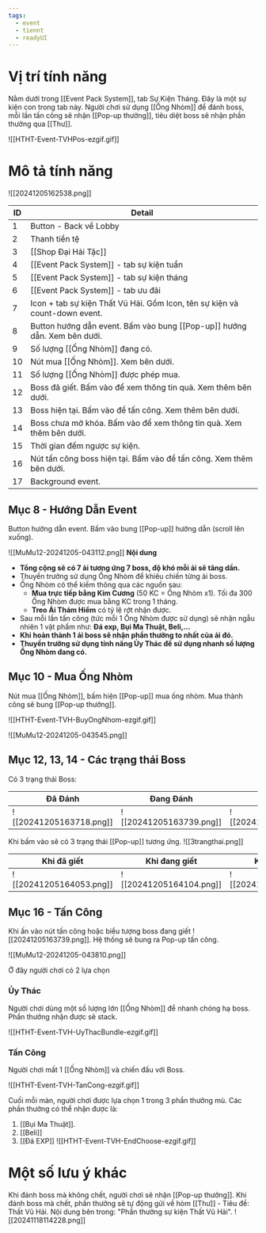 ```yaml
---
tags:
  - event
  - tiennt
  - readyUI
---
```

# Vị trí tính năng
Nằm dưới trong [[Event Pack System]], tab Sự Kiện Tháng. Đây là một sự kiện con trong tab này.
Người chơi sử dụng [[Ống Nhòm]] để đánh boss, mỗi lần tấn công sẽ nhận [[Pop-up thưởng]], tiêu diệt boss sẽ nhận phần thưởng qua [[Thư]].

![[HTHT-Event-TVHPos-ezgif.gif]]

# Mô tả tính năng

![[20241205162538.png]]

| ID  | Detail                                                                     |
| --- | -------------------------------------------------------------------------- |
| 1   | Button - Back về Lobby                                                     |
| 2   | Thanh tiền tệ                                                              |
| 3   | [[Shop Đại Hải Tặc]]                                                       |
| 4   | [[Event Pack System]] - tab sự kiện tuần                                   |
| 5   | [[Event Pack System]] - tab sự kiện tháng                                  |
| 6   | [[Event Pack System]] - tab ưu đãi                                         |
| 7   | Icon + tab sự kiện Thất Vũ Hải. Gồm Icon, tên sự kiện và count-down event. |
| 8   | Button hướng dẫn event. Bấm vào bung [[Pop-up]] hướng dẫn. Xem bên dưới.   |
| 9   | Số lượng [[Ống Nhòm]] đang có.                                             |
| 10  | Nút mua [[Ống Nhòm]]. Xem bên dưới.                                        |
| 11  | Số lượng [[Ống Nhòm]] được phép mua.                                       |
| 12  | Boss đã giết. Bấm vào để xem thông tin quà. Xem thêm bên dưới.             |
| 13  | Boss hiện tại. Bấm vào để tấn công. Xem thêm bên dưới.                     |
| 14  | Boss chưa mở khóa. Bấm vào để xem thông tin quà. Xem thêm bên dưới.        |
| 15  | Thời gian đếm ngược sự kiện.                                               |
| 16  | Nút tấn công boss hiện tại. Bấm vào để tấn công. Xem thêm bên dưới.        |
| 17  | Background event.                                                          |
## Mục 8 - Hướng Dẫn Event
Button hướng dẫn event. Bấm vào bung [[Pop-up]] hướng dẫn (scroll lên xuống).

![[MuMu12-20241205-043112.png]]
**Nội dung** 
- **Tổng cộng sẽ có 7 ải tương ứng 7 boss, độ khó mỗi ải sẽ tăng dần.**
- Thuyền trưởng sử dụng Ống Nhòm để khiêu chiến từng ải boss.
- Ống Nhòm có thể kiếm thông qua các nguồn sau:
    - **Mua trực tiếp bằng Kim Cương** (50 KC = Ống Nhòm x1). Tối đa 300 Ống Nhòm được mua bằng KC trong 1 tháng.
    - **Treo Ải Thám Hiểm** có tỷ lệ rớt nhận được.
- Sau mỗi lần tấn công (tức mỗi 1 Ống Nhòm được sử dụng) sẽ nhận ngẫu nhiên 1 vật phẩm như: **Đá exp, Bụi Ma Thuật, Beli,...**
- **Khi hoàn thành 1 ải boss sẽ nhận phần thưởng to nhất của ải đó.**
- **Thuyền trưởng sử dụng tính năng Ủy Thác để sử dụng nhanh số lượng Ống Nhòm đang có.**

## Mục 10 - Mua Ống Nhòm
Nút mua [[Ống Nhòm]], bấm hiện [[Pop-up]] mua ống nhòm. Mua thành công sẽ bung [[Pop-up thưởng]].

![[HTHT-Event-TVH-BuyOngNhom-ezgif.gif]]

![[MuMu12-20241205-043545.png]]

## Mục 12, 13, 14 - Các trạng thái Boss
Có 3 trạng thái Boss:

| Đã Đánh                              | Đang Đánh                            | Chưa Đánh                            |
| ------------------------------------ | ------------------------------------ | ------------------------------------ |
| ![[20241205163718.png]] | ![[20241205163739.png]] | ![[20241205163746.png]] |
Khi bấm vào sẽ có 3 trạng thái [[Pop-up]] tương ứng.
![[3trangthai.png]]

| Khi đã giết                          | Khi đang giết                        | Khi chưa giết                        |
| ------------------------------------ | ------------------------------------ | ------------------------------------ |
| ![[20241205164053.png]] | ![[20241205164104.png]] | ![[20241205164118.png]] |
## Mục 16 - Tấn Công
Khi ấn vào nút tấn công hoặc biểu tượng boss đang giết ![[20241205163739.png]]. Hệ thống sẽ bung ra Pop-up tấn công.

![[MuMu12-20241205-043810.png]]

Ở đây người chơi có 2 lựa chọn
### Ủy Thác
Người chơi dùng một số lượng lớn [[Ống Nhòm]] để nhanh chóng hạ boss. Phần thưởng nhận được sẽ stack.

![[HTHT-Event-TVH-UyThacBundle-ezgif.gif]]

### Tấn Công
Người chơi mất 1 [[Ống Nhòm]] và chiến đấu với Boss. 

![[HTHT-Event-TVH-TanCong-ezgif.gif]]

Cuối mỗi màn, người chơi được lựa chọn 1 trong 3 phần thưởng mù. Các phần thưởng có thể nhận được là:
1. [[Bụi Ma Thuật]].
2. [[Beli]]
3. [[Đá EXP]]
![[HTHT-Event-TVH-EndChoose-ezgif.gif]]


# Một số lưu ý khác
Khi đánh boss mà không chết, người chơi sẽ nhận [[Pop-up thưởng]]. 
Khi đánh boss mà chết, phần thưởng sẽ tự động gửi về hòm [[Thư]] - Tiêu đề: Thất Vũ Hải. Nội dung bên trong: "Phần thưởng sự kiện Thất Vũ Hải".
![[20241118114228.png]]
